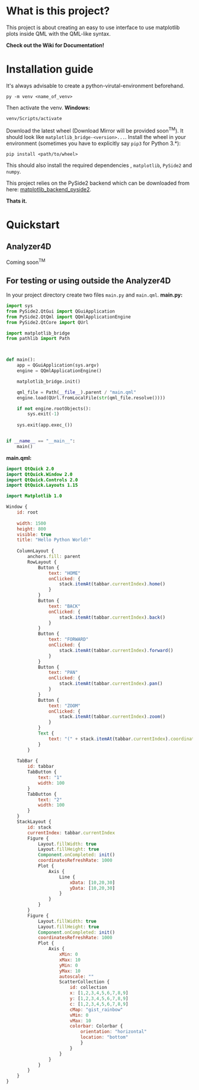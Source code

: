 # What is this project?

This project is about creating an easy to use interface to use matplotlib plots inside QML with the QML-like syntax. 

**Check out the Wiki for Documentation!**


# Installation guide

It's always advisable to create a python-virutal-environment beforehand.
```shell
py -m venv <name_of_venv>
```
Then activate the venv.
**Windows:**
```shell
venv/Scripts/activate
```

Download the latest wheel (Download Mirror will be provided soon<sup>TM</sup>). It should look like `matplotlib_bridge-<version>...`.
Install the wheel in your environment (sometimes you have to explicitly say `pip3` for Python 3.*):
```shell
pip install <path/to/wheel>
```

This should also install the required dependencies , `matplotlib`, `PySide2` and `numpy`.<br>

This project relies on the PySide2 backend which can be downloaded from here: [matplotlib_backend_pyside2](doc/README.mdhttps://git.qass.net/qml-applications/matplotlib_backend_pyside2/-/packages/34).

**Thats it.**

# Quickstart

## Analyzer4D
Coming soon<sup>TM</sup>

## For testing or using outside the Analyzer4D
In your project directory create two files `main.py` and `main.qml`.
**main.py:**
```py
import sys
from PySide2.QtGui import QGuiApplication
from PySide2.QtQml import QQmlApplicationEngine
from PySide2.QtCore import QUrl

import matplotlib_bridge
from pathlib import Path



def main():
    app = QGuiApplication(sys.argv)
    engine = QQmlApplicationEngine()

    matplotlib_bridge.init()

    qml_file = Path(__file__).parent / "main.qml"
    engine.load(QUrl.fromLocalFile(str(qml_file.resolve())))

    if not engine.rootObjects():
        sys.exit(-1)
    
    sys.exit(app.exec_())


if __name__ == "__main__":
    main()
```

**main.qml:**
```qml
import QtQuick 2.0
import QtQuick.Window 2.0
import QtQuick.Controls 2.0
import QtQuick.Layouts 1.15

import Matplotlib 1.0

Window {
    id: root
    
    width: 1500
    height: 800
    visible: true
    title: "Hello Python World!"
	
	ColumnLayout {
		anchors.fill: parent
		RowLayout {
			Button {
				text: "HOME"
				onClicked: {
					stack.itemAt(tabbar.currentIndex).home()
				}
			}
			Button {
				text: "BACK"
				onClicked: {
					stack.itemAt(tabbar.currentIndex).back()
				}
			}
			Button {
				text: "FORWARD"
				onClicked: {
					stack.itemAt(tabbar.currentIndex).forward()
				}
			}
			Button {
				text: "PAN"
				onClicked: {
					stack.itemAt(tabbar.currentIndex).pan()
				}
			}
			Button {
				text: "ZOOM"
				onClicked: {
					stack.itemAt(tabbar.currentIndex).zoom()
				}
			}
			Text {
				text: "(" + stack.itemAt(tabbar.currentIndex).coordinates[0].toString() + ", " + stack.itemAt(tabbar.currentIndex).coordinates[1].toString() + ")"
			}			
		}
	
	TabBar {
		id: tabbar
		TabButton {
			text: "1"
			width: 100
		}
		TabButton {
			text: "2"
			width: 100
		}
	}
	StackLayout {
		id: stack
		currentIndex: tabbar.currentIndex
		Figure {
			Layout.fillWidth: true
			Layout.fillHeight: true
			Component.onCompleted: init()
			coordinatesRefreshRate: 1000
			Plot {
				Axis {
					Line {
						xData: [10,20,30]
						yData: [10,20,30]
					}
				}
			}
		}
		Figure {
			Layout.fillWidth: true
			Layout.fillHeight: true
			Component.onCompleted: init()
			coordinatesRefreshRate: 1000
			Plot {
				Axis {
					xMin: 0
					xMax: 10
					yMin: 0
					yMax: 10
					autoscale: ""
					ScatterCollection {
						id: collection
						x: [1,2,3,4,5,6,7,8,9]
						y: [1,2,3,4,5,6,7,8,9]
						c: [1,2,3,4,5,6,7,8,9]
						cMap: "gist_rainbow"
						vMin: 0
						vMax: 10
						colorbar: Colorbar {
							orientation: "horizontal"
							location: "bottom"
							}
						}
					}
				}
			}
		}	
	}
}

```

